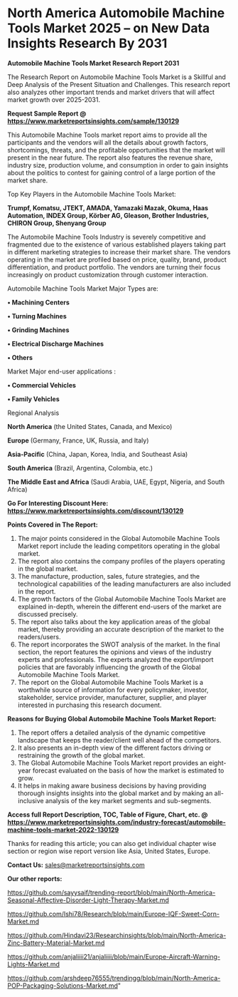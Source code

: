 # North America Automobile Machine Tools Market 2025 – on New Data Insights Research By 2031

<strong>Automobile Machine Tools Market Research Report 2031</strong>

The Research Report on Automobile Machine Tools Market is a Skillful and Deep Analysis of the Present Situation and Challenges. This research report also analyzes other important trends and market drivers that will affect market growth over 2025-2031.

<strong>Request Sample Report @ <a href=https://www.marketreportsinsights.com/sample/130129>https://www.marketreportsinsights.com/sample/130129</a></strong>

This Automobile Machine Tools market report aims to provide all the participants and the vendors will all the details about growth factors, shortcomings, threats, and the profitable opportunities that the market will present in the near future. The report also features the revenue share, industry size, production volume, and consumption in order to gain insights about the politics to contest for gaining control of a large portion of the market share.

Top Key Players in the Automobile Machine Tools Market:

<strong>Trumpf, Komatsu, JTEKT, AMADA, Yamazaki Mazak, Okuma, Haas Automation, INDEX Group, Körber AG, Gleason, Brother Industries, CHIRON Group, Shenyang Group</strong>

The Automobile Machine Tools Industry is severely competitive and fragmented due to the existence of various established players taking part in different marketing strategies to increase their market share. The vendors operating in the market are profiled based on price, quality, brand, product differentiation, and product portfolio. The vendors are turning their focus increasingly on product customization through customer interaction.

Automobile Machine Tools Market Major Types are:

<strong>• Machining Centers

• Turning Machines

• Grinding Machines

• Electrical Discharge Machines

• Others</strong>

Market Major end-user applications :

<strong>• Commercial Vehicles

• Family Vehicles</strong>

Regional Analysis

</u><strong><b>North America</b></strong> (the United States, Canada, and Mexico)

<strong><b>Europe </b></strong>(Germany, France, UK, Russia, and Italy)

<strong><b>Asia-Pacific</b></strong> (China, Japan, Korea, India, and Southeast Asia)

<strong><b>South America</b></strong> (Brazil, Argentina, Colombia, etc.)

<strong><b>The Middle East and Africa</b></strong> (Saudi Arabia, UAE, Egypt, Nigeria, and South Africa)

<strong>Go For Interesting Discount Here: <a href=https://www.marketreportsinsights.com/discount/130129>https://www.marketreportsinsights.com/discount/130129</a></strong>

<strong>Points Covered in The Report:</strong>
<ol>
  <li>The major points considered in the Global Automobile Machine Tools Market report include the leading competitors operating in the global market.</li>
  <li>The report also contains the company profiles of the players operating in the global market.</li>
  <li>The manufacture, production, sales, future strategies, and the technological capabilities of the leading manufacturers are also included in the report.</li>
  <li>The growth factors of the Global Automobile Machine Tools Market are explained in-depth, wherein the different end-users of the market are discussed precisely.</li>
  <li>The report also talks about the key application areas of the global market, thereby providing an accurate description of the market to the readers/users.</li>
  <li>The report incorporates the SWOT analysis of the market. In the final section, the report features the opinions and views of the industry experts and professionals. The experts analyzed the export/import policies that are favorably influencing the growth of the Global Automobile Machine Tools Market.</li>
  <li>The report on the Global Automobile Machine Tools Market is a worthwhile source of information for every policymaker, investor, stakeholder, service provider, manufacturer, supplier, and player interested in purchasing this research document.</li>
</ol>
<strong>Reasons for Buying Global Automobile Machine Tools Market Report:</strong>

<ol>
  <li>The report offers a detailed analysis of the dynamic competitive landscape that keeps the reader/client well ahead of the competitors.</li>
  <li>It also presents an in-depth view of the different factors driving or restraining the growth of the global market.</li>
  <li>The Global Automobile Machine Tools Market report provides an eight-year forecast evaluated on the basis of how the market is estimated to grow.</li>
  <li>It helps in making aware business decisions by having providing thorough insights insights into the global market and by making an all-inclusive analysis of the key market segments and sub-segments.</li>
</ol>
<strong>Access full Report Description, TOC, Table of Figure, Chart, etc. @ <a href=https://www.marketreportsinsights.com/industry-forecast/automobile-machine-tools-market-2022-130129>https://www.marketreportsinsights.com/industry-forecast/automobile-machine-tools-market-2022-130129</a></strong>


Thanks for reading this article; you can also get individual chapter wise section or region wise report version like Asia, United States, Europe.

<strong>Contact Us:</strong>
sales@marketreportsinsights.com

<strong>Our other reports:</strong>

<a href=https://github.com/sayysaif/trending-report/blob/main/North-America-Seasonal-Affective-Disorder-Light-Therapy-Market.md>https://github.com/sayysaif/trending-report/blob/main/North-America-Seasonal-Affective-Disorder-Light-Therapy-Market.md</a>

<a href=https://github.com/Ishi78/Research/blob/main/Europe-IQF-Sweet-Corn-Market.md>https://github.com/Ishi78/Research/blob/main/Europe-IQF-Sweet-Corn-Market.md</a>

<a href=https://github.com/Hindavi23/Researchinsights/blob/main/North-America-Zinc-Battery-Material-Market.md>https://github.com/Hindavi23/Researchinsights/blob/main/North-America-Zinc-Battery-Material-Market.md</a>

<a href=https://github.com/anjaliiii21/anjaliiii/blob/main/Europe-Aircraft-Warning-Lights-Market.md>https://github.com/anjaliiii21/anjaliiii/blob/main/Europe-Aircraft-Warning-Lights-Market.md</a>

<a href=https://github.com/arshdeep76555/trendingg/blob/main/North-America-POP-Packaging-Solutions-Market.md>https://github.com/arshdeep76555/trendingg/blob/main/North-America-POP-Packaging-Solutions-Market.md</a>"

